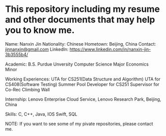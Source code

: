# This repository including my resume and other documents that may help you to know me.
Name: Nanxin Jin
Nationality: Chinese
Hometown: Beijing, China
Contact: jinnanxin@gmail.com
LinkedIn: https://www.linkedin.com/in/nanxin-jin-3b3555b4/

Academic:  B.S. Purdue Unversity 
                Computer Science Major
                Economics Minor
                
Working Experiences:
                UTA for CS251(Data Structure and Algorithm)
                UTA for CS408(Software Testing)
                Summer Pool Developer for CS251
                Supervisor for Co-Rec Climbing Wall
            
Internship:
                Lenovo Enterprise Cloud Service, Lenovo Research Park, Beijing, China
                
         
Skills:
                C, C++, Java, IOS Swift, SQL
                
NOTE: If you want to see some of my pivate repositories, please contact me.
